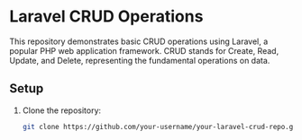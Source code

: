 <!DOCTYPE html>
<html lang="en">
<head>
    <meta charset="UTF-8">
    <meta name="viewport" content="width=device-width, initial-scale=1.0">
    <title>Laravel CRUD Operations</title>
</head>
<body>

# Laravel CRUD Operations

This repository demonstrates basic CRUD operations using Laravel, a popular PHP web application framework. CRUD stands for Create, Read, Update, and Delete, representing the fundamental operations on data.

## Setup

1. Clone the repository:

   ```bash
   git clone https://github.com/your-username/your-laravel-crud-repo.git
